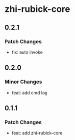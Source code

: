 # zhi-rubick-core

## 0.2.1

### Patch Changes

- fix: auto invoke

## 0.2.0

### Minor Changes

- feat: add cmd log

## 0.1.1

### Patch Changes

- feat: add zhi-rubick-core
